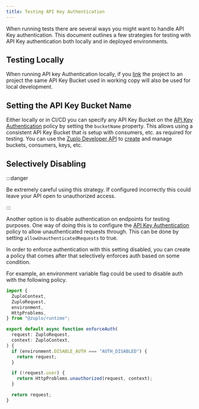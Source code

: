 ```yaml
---
title: Testing API Key Authentication
---
```


When running tests there are several ways you might want to handle API Key
authentication. This document outlines a few strategies for testing with API Key
authentication both locally and in deployed environments.

## Testing Locally

When running API key Authentication locally, if you
[link](/docs/cli/local-development) the project to an project the same API Key
Bucket used in working copy will also be used for local development.

## Setting the API Key Bucket Name

Either locally or in CI/CD you can specify any API Key Bucket on the
[API Key Authentication](/docs/policies/api-key-inbound) policy by setting the
`bucketName` property. This allows using a consistent API Key Bucket that is
setup with consumers, etc. as required for testing. You can use the
[Zuplo Developer API](https://dev.zuplo.com) to
[create](/docs/articles/api-key-management) and manage buckets, consumers, keys,
etc.

## Selectively Disabling

:::danger

Be extremely careful using this strategy. If configured incorrectly this could
leave your API open to unauthorized access.

:::

Another option is to disable authentication on endpoints for testing purposes.
One way of doing this is to configure the
[API Key Authentication](/docs/policies/api-key-inbound) policy to allow
unauthenticated requests through. This can be done by setting
`allowUnauthenticatedRequests` to true.

In order to enforce authentication with this setting disabled, you can create a
policy that comes after that selectively enforces auth based on some condition.

For example, an environment variable flag could be used to disable auth with the
following policy.

```ts
import {
  ZuploContext,
  ZuploRequest,
  environment,
  HttpProblems,
} from "@zuplo/runtime";

export default async function enforceAuth(
  request: ZuploRequest,
  context: ZuploContext,
) {
  if (environment.DISABLE_AUTH === "AUTH_DISABLED") {
    return request;
  }

  if (!request.user) {
    return HttpProblems.unauthorized(request, context);
  }

  return request;
}
```
